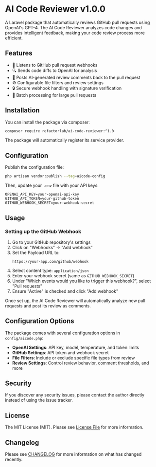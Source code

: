 # AI Code Reviewer v1.0.0

A Laravel package that automatically reviews GitHub pull requests using OpenAI's GPT-4. The AI Code Reviewer analyzes code changes and provides intelligent feedback, making your code review process more efficient.

## Features

- 🤖 Listens to GitHub pull request webhooks
- 🔍 Sends code diffs to OpenAI for analysis
- 💬 Posts AI-generated review comments back to the pull request
- ⚙️ Configurable file filters and review settings
- 🔒 Secure webhook handling with signature verification
- 🔄 Batch processing for large pull requests

## Installation

You can install the package via composer:

```bash
composer require refactorlab/ai-code-reviewer:^1.0
```

The package will automatically register its service provider.

## Configuration

Publish the configuration file:

```bash
php artisan vendor:publish --tag=aicode-config
```

Then, update your `.env` file with your API keys:

```
OPENAI_API_KEY=your-openai-api-key
GITHUB_API_TOKEN=your-github-token
GITHUB_WEBHOOK_SECRET=your-webhook-secret
```

## Usage

### Setting up the GitHub Webhook

1. Go to your GitHub repository's settings
2. Click on "Webhooks" → "Add webhook"
3. Set the Payload URL to:
   ```
   https://your-app.com/github/webhook
   ```
4. Select content type: `application/json`
5. Enter your webhook secret (same as `GITHUB_WEBHOOK_SECRET`)
6. Under "Which events would you like to trigger this webhook?", select "Pull requests"
7. Ensure "Active" is checked and click "Add webhook"

Once set up, the AI Code Reviewer will automatically analyze new pull requests and post its review as comments.

## Configuration Options

The package comes with several configuration options in `config/aicode.php`:

- **OpenAI Settings**: API key, model, temperature, and token limits
- **GitHub Settings**: API token and webhook secret
- **File Filters**: Include or exclude specific file types from review
- **Review Settings**: Control review behavior, comment thresholds, and more

## Security

If you discover any security issues, please contact the author directly instead of using the issue tracker.

## License

The MIT License (MIT). Please see [License File](LICENSE.md) for more information.

## Changelog

Please see [CHANGELOG](CHANGELOG.md) for more information on what has changed recently. 